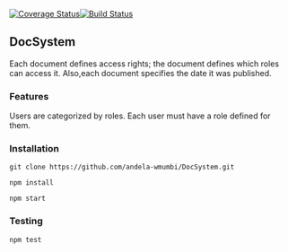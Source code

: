[![Coverage Status](https://coveralls.io/repos/github/andela-wmumbi/DocSystem/badge.svg?branch=feature/149467673/deploy-to-heroku)](https://coveralls.io/github/andela-wmumbi/DocSystem?branch=feature/149467673/deploy-to-heroku)[![Build Status](https://travis-ci.org/andela-wmumbi/DocSystem.svg?branch=feature%2F149467673%2Fdeploy-to-heroku)](https://travis-ci.org/andela-wmumbi/DocSystem)

## DocSystem
Each document defines access rights; the document defines which roles can access it. Also,each document specifies the date it was published.

### Features
Users are categorized by roles. Each user must have a role defined for them.

### Installation
    git clone https://github.com/andela-wmumbi/DocSystem.git

    npm install

    npm start

### Testing
    npm test
